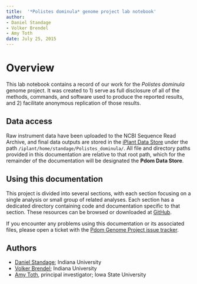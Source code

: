 ```yaml
---
title:  '*Polistes dominula* genome project lab notebook'
author:
- Daniel Standage
- Volker Brendel
- Amy Toth
date: July 25, 2015
---
```


# Overview

This lab notebook contains a record of our work for the *Polistes dominula* genome project.
It was created to 1) serve as full disclosure of all of the methods, commands, and software used to produce the reported results, and 2) facilitate anonymous replication of those results.

## Data access

Raw instrument data have been uploaded to the NCBI Sequence Read Archive, and final data outputs are stored in the [iPlant Data Store] under the path `/iplant/home/standage/Polistes_dominula/`.
All file and directory paths provided in this documentation are relative to that root path, which for the remainder of the documentation will be designated the **Pdom Data Store**.

## Using this documentation

This project is divided into several sections, with each section focusing on a single analysis or small group of related analyses.
Each section has a dedicated directory containing code and documentation specific to that section.
These resources can be browsed or downloaded at [GitHub].

If you encounter any problems using this documentation or its associated files, please open a ticket with the [Pdom Genome Project issue tracker].

## Authors

  - [Daniel Standage]; Indiana University
  - [Volker Brendel]; Indiana University
  - [Amy Toth], principal investigator; Iowa State University

[Daniel Standage]: http://standage.github.io/
[Volker Brendel]: http://brendelgroup.org/
[Amy Toth]: http://www.public.iastate.edu/~amytoth/Toth_lab/Home.html
[iPlant Data Store]: http://www.iplantcollaborative.org/ci/data-store
[GitHub]: https://github.com/BrendelGroup/pdom-genome-project
[Pdom Genome Project issue tracker]: https://github.com/BrendelGroup/pdom-genome-project/issues
